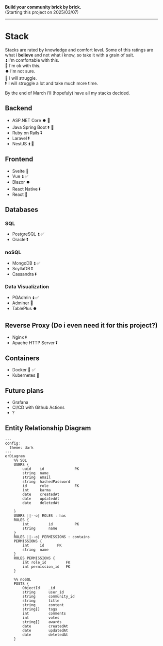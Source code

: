 **Build your community brick by brick.** \
(Starting this project on 2025/03/07)

---
# Stack
Stacks are rated by knowledge and comfort level. Some of this ratings are what i **believe** and not what i know, so take it with a grain of salt. \
⏫ I'm comfortable with this. \
🔼 I'm ok with this. \
⏺️ I'm not sure. \
🔽 I will struggle. \
⏬ I will struggle a lot and take much more time.

By the end of March i'll (hopefuly) have all my stacks decided.

## Backend
- ASP.NET Core ⏺️ 🥇
- Java Spring Boot ⏬ 🥈
- Ruby on Rails ⏬
- Laravel ⏬
- NestJS ⏫ 🥉

## Frontend
- Svelte 🔼
- Vue ⏫️ ✅
- Blazor ⏺️
- React Native ⏬
- React 🔽

## Databases
### SQL
- PostgreSQL ⏫ ✅
- Oracle ⏬

### noSQL
- MongoDB ⏫ ✅
- ScyllaDB ⏬
- Cassandra ⏬

### Data Visualization
- PGAdmin ⏫ ✅
- Adminer 🔼
- TablePlus ⏺️

## Reverse Proxy (Do i even need it for this project?)
- Nginx ⏬
- Apache HTTP Server ⏬

## Containers
- Docker 🔼 ✅
- Kubernetes 🔽

## Future plans
- Grafana
- CI/CD with Github Actions
- ?

## Entity Relationship Diagram
```mermaid
---
config:
  theme: dark
---
erDiagram
    %% SQL
    USERS {
        uuid    id              PK
        string  name
        string  email
        string  hashedPassword
        id      role            FK
        int     karma
        date    createdAt
        date    updatedAt
        date    deletedAt
        
    }
    USERS ||--o| ROLES : has
    ROLES {
        int         id          PK
        string      name
    }
    ROLES ||--o| PERMISSIONS : contains
    PERMISSIONS {
        int     id      PK
        string  name
    }
    ROLES_PERMISSIONS {
        int role_id         FK
        int permission_id   FK
    }

    %% noSQL
    POSTS {
        ObjectId    _id
        string      user_id
        string      community_id
        string      title
        string      content
        string[]    tags
        int         comments
        int         votes
        string[]    awards
        date        createdAt
        date        updatedAt
        date        deletedAt
    }
```
